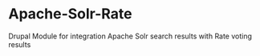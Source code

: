 Apache-Solr-Rate
================

Drupal Module for integration Apache Solr search results with Rate voting results